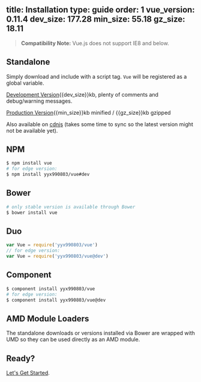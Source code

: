 title: Installation
type: guide
order: 1
vue_version: 0.11.4
dev_size: 177.28
min_size: 55.18
gz_size: 18.11
---

> **Compatibility Note:** Vue.js does not support IE8 and below.

## Standalone

Simply download and include with a script tag. `Vue` will be registered as a global variable.

<div id="downloads">
<a class="button" href="https://raw.github.com/yyx990803/vue/{{vue_version}}/dist/vue.js" download>Development Version</a><span class="light info">{{dev_size}}kb, plenty of comments and debug/warning messages.</span>

<a class="button" href="https://raw.github.com/yyx990803/vue/{{vue_version}}/dist/vue.min.js" download>Production Version</a><span class="light info">{{min_size}}kb minified / {{gz_size}}kb gzipped</span>
</div>

Also available on [cdnjs](//cdnjs.cloudflare.com/ajax/libs/vue/{{vue_version}}/vue.min.js) (takes some time to sync so the latest version might not be available yet).

## NPM

``` bash
$ npm install vue
# for edge version:
$ npm install yyx990803/vue#dev
```

## Bower

``` bash
# only stable version is available through Bower
$ bower install vue
```

## Duo

```js
var Vue = require('yyx990803/vue')
// for edge version:
var Vue = require('yyx990803/vue@dev')
```

## Component

``` bash
$ component install yyx990803/vue
# for edge version:
$ component install yyx990803/vue@dev
```

## AMD Module Loaders

The standalone downloads or versions installed via Bower are wrapped with UMD so they can be used directly as an AMD module.

## Ready?

[Let's Get Started](/guide/).
